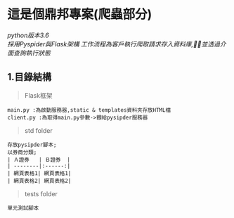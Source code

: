 這是個鼎邦專案(爬蟲部分)
=============
*python版本3.6*  
*採用Pyspider與Flask架構*
*工作流程為客戶執行爬取請求存入資料庫,並透過介面查詢執行狀態*

1.目錄結構
-------------
>Flask框架 
```
main.py :為啟動服務器,static & templates資料夾存放HTML檔
client.py :為取得main.py參數->餵給pysipder服務器
```

>std folder

```
存放pysipder腳本;
以券商分類;
| Ａ證券   | Ｂ證券  |
| --------|:------:|
| 網頁表格1| 網頁表格1|
| 網頁表格2| 網頁表格2|
```

>tests folder 
```
單元測試腳本
```